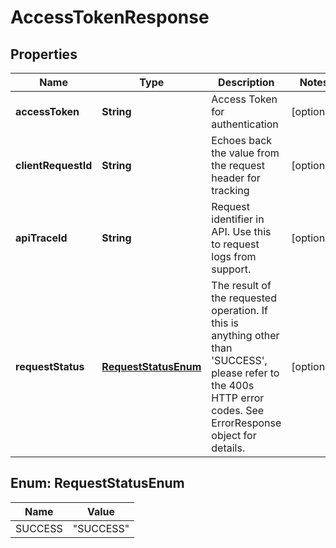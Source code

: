 
# AccessTokenResponse

## Properties
Name | Type | Description | Notes
------------ | ------------- | ------------- | -------------
**accessToken** | **String** | Access Token for authentication |  [optional]
**clientRequestId** | **String** | Echoes back the value from the request header for tracking |  [optional]
**apiTraceId** | **String** | Request identifier in API. Use this to request logs from support. |  [optional]
**requestStatus** | [**RequestStatusEnum**](#RequestStatusEnum) | The result of the requested operation. If this is anything other than &#39;SUCCESS&#39;, please refer to the 400s HTTP error codes. See ErrorResponse object for details. |  [optional]


<a name="RequestStatusEnum"></a>
## Enum: RequestStatusEnum
Name | Value
---- | -----
SUCCESS | &quot;SUCCESS&quot;



